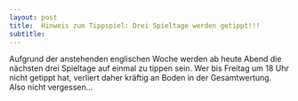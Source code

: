```yaml
---
layout: post
title:  Hinweis zum Tippspiel: Drei Spieltage werden getippt!!!
subtitle:  
---
```


Aufgrund der anstehenden englischen Woche werden ab heute Abend die nächsten drei Spieltage auf einmal zu tippen sein. Wer bis Freitag um 18 Uhr nicht getippt hat, verliert daher kräftig an Boden in der Gesamtwertung. Also nicht vergessen...


